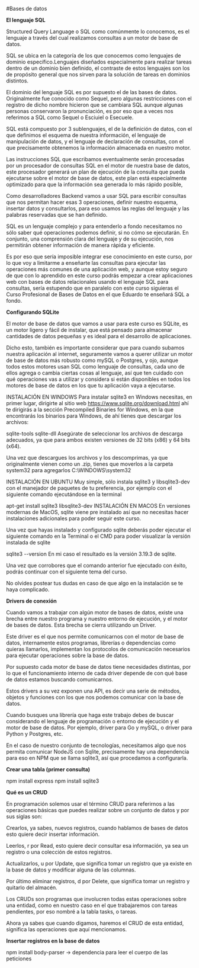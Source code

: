#Bases de datos

**El lenguaje SQL**

Structured Query Language o SQL como comúnmente lo conocemos, es el lenguaje a través del cual realizamos consultas a un motor de base de datos.

SQL se ubica en la categoría de los que conocemos como lenguajes de dominio específico.Lenguajes diseñados especialmente para realizar tareas dentro de un dominio bien definido, el contraste de estos lenguajes son los de propósito general que nos sirven para la solución de tareas en dominios distintos.

El dominio del lenguaje SQL es por supuesto el de las bases de datos. Originalmente fue conocido como Sequel, pero algunas restricciones con el registro de dicho nombre hicieron que se cambiara SQL aunque algunas personas conservaron la pronunciación, es por eso que a veces nos referimos a SQL como Sequel o Esciuiel o Esecuele.

SQL está compuesto por 3 sublenguajes, el de la definición de datos, con el que definimos el esquema de nuestra información, el lenguaje de manipulación de datos, y el lenguaje de declaración de consultas, con el que precisamente obtenemos la información almacenada en nuestro motor.

Las instrucciones SQL que escribamos eventualmente serán procesadas por un procesador de consultas SQL en el motor de nuestra base de datos, este procesador generará un plan de ejecución de la consulta que pueda ejecutarse sobre el motor de base de datos, este plan está especialmente optimizado para que la información sea generada lo más rápido posible,

Como desarrolladores Backend vamos a usar SQL para escribir consultas que nos permitan hacer esas 3 operaciones, definir nuestro esquema, insertar datos y consultarlos, para eso usamos las reglas del lenguaje y las palabras reservadas que se han definido.

SQL es un lenguaje complejo y para entenderlo a fondo necesitamos no sólo saber qué operaciones podemos definir, si no cómo se ejecutarán. En conjunto, una comprensión clara del lenguaje y de su ejecución, nos permitirán obtener información de manera rápida y eficiente.

Es por eso que sería imposible integrar ese conocimiento en este curso, por lo que voy a limitarme a enseñarte las consultas para ejecutar las operaciones más comunes de una aplicación web, y aunque estoy seguro de que con lo aprendido en este curso podrás empezar a crear aplicaciones web con bases de datos relacionales usando el lenguaje SQL para consultas, sería estupendo que en paralelo con este curso siguieras el Curso Profesional de Bases de Datos en el que Eduardo te enseñará SQL a fondo.

**Configurando SQLite**

El motor de base de datos que vamos a usar para este curso es SQLite, es un motor ligero y fácil de instalar, que está pensado para almacenar cantidades de datos pequeñas y es ideal para el desarrollo de aplicaciones.

Dicho esto, también es importante considerar que para cuando subamos nuestra aplicación al internet, seguramente vamos a querer utilizar un motor de base de datos más robusto como mySQL o Postgres, y ojo, aunque todos estos motores usan SQL como lenguaje de consultas, cada uno de ellos agrega o cambia ciertas cosas al lenguaje, así que ten cuidado con qué operaciones vas a utilizar y considera si están disponibles en todos los motores de base de datos en los que tu aplicación vaya a ejecutarse.

INSTALACIÓN EN WINDOWS
Para instalar sqlite3 en Windows necesitas, en primer lugar, dirigirte al sitio web https://www.sqlite.org/download.html ahí te dirigirás a la sección Precompiled Binaries for Windows, en la que encontrarás los binarios para Windows, de ahí tienes que descargar los archivos:

sqlite-tools
sqlite-dll
Asegúrate de seleccionar los archivos de descarga adecuados, ya que para ambos existen versiones de 32 bits (x86) y 64 bits (x64).

Una vez que descargues los archivos y los descomprimas, ya que originalmente vienen como un .zip, tienes que moverlos a la carpeta system32 para agregarlos C:\WINDOWS\system32

INSTALACIÓN EN UBUNTU
Muy simple, sólo instala sqlite3 y libsqlite3-dev con el manejador de paquetes de tu preferencia, por ejemplo con el siguiente comando ejecutándose en la terminal

apt-get install sqlite3 libsqlite3-dev
INSTALACIÓN EN MACOS
En versiones modernas de MacOS, sqlite viene pre instalado así que no necesitas hacer instalaciones adicionales para poder seguir este curso.

Una vez que hayas instalado y configurado sqlite deberás poder ejecutar el siguiente comando en la Terminal o el CMD para poder visualizar la versión instalada de sqlite

sqlite3 --version
En mi caso el resultado es la versión 3.19.3 de sqlite.

Una vez que corrobores que el comando anterior fue ejecutado con éxito, podrás continuar con el siguiente tema del curso.

No olvides postear tus dudas en caso de que algo en la instalación se te haya complicado.

**Drivers de conexión**

Cuando vamos a trabajar con algún motor de bases de datos, existe una brecha entre nuestro programa y nuestro entorno de ejecución, y el motor de bases de datos. Esta brecha se cierra utilizando un Driver.

Este driver es el que nos permite comunicarnos con el motor de base de datos, internamente estos programas, librerías o dependencias como quieras llamarlos, implementan los protocolos de comunicación necesarios para ejecutar operaciones sobre la base de datos.

Por supuesto cada motor de base de datos tiene necesidades distintas, por lo que el funcionamiento interno de cada driver depende de con qué base de datos estamos buscando comunicarnos.

Estos drivers a su vez exponen una API, es decir una serie de métodos, objetos y funciones con los que nos podemos comunicar con la base de datos.

Cuando busques una librería que haga este trabajo debes de buscar considerando el lenguaje de programación o entorno de ejecución y el motor de base de datos. Por ejemplo, driver para Go y mySQL, o driver para Python y Postgres, etc.

En el caso de nuestro conjunto de tecnologías, necesitamos algo que nos permita comunicar NodeJS con Sqlite, precisamente hay una dependencia para eso en NPM que se llama sqlite3, así que procedamos a configurarla.

**Crear una tabla (primer consulta)**

npm install express
npm install sqlite3

**Qué es un CRUD**

En programación solemos usar el término CRUD para referirnos a las operaciones básicas que puedes realizar sobre un conjunto de datos y por sus siglas son:

Crearlos, ya sabes, nuevos registros, cuando hablamos de bases de datos esto quiere decir insertar información.

Leerlos, r por Read, esto quiere decir consultar esa información, ya sea un registro o una colección de estos registros.

Actualizarlos, u por Update, que significa tomar un registro que ya existe en la base de datos y modificar alguna de las columnas.

Por último eliminar registros, d por Delete, que significa tomar un registro y quitarlo del almacén.

Los CRUDs son programas que involucren todas estas operaciones sobre una entidad, como en nuestro caso en el que trabajaremos con tareas pendientes, por eso nombré a la tabla tasks, o tareas.

Ahora ya sabes que cuando digamos, haremos el CRUD de esta entidad, significa las operaciones que aquí mencionamos.

**Insertar registros en la base de datos**

npm install body-parser -> dependencia para leer el cuerpo de las peticiones


